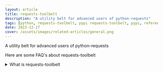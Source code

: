 ```yaml
---
layout: article
title: requests-toolbelt
description: "A utility belt for advanced users of python-requests"
tags: [python, requests-toolbelt, pypi requests-toolbelt, pypi, references]
date: 2023-12-27
cover: /assets/images/related-articles/general.png
---
```


A utility belt for advanced users of python-requests

Here are some FAQ's about requests-toolbelt
<details>
<summary>What is requests-toolbelt</summary>
A utility belt for advanced users of python-requests
</details>
